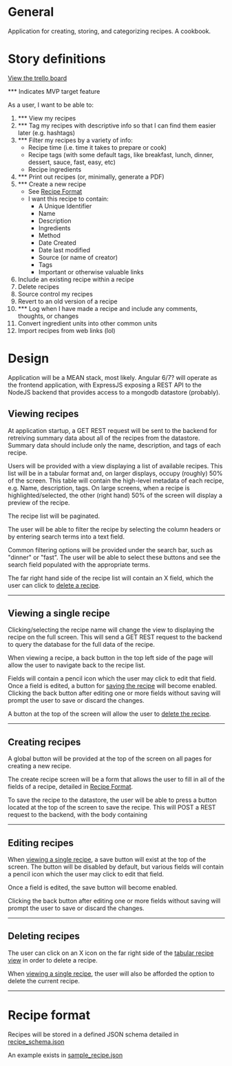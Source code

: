# General
Application for creating, storing, and categorizing recipes. A cookbook.

# Story definitions
[View the trello board](https://trello.com/b/y9YRhAjb/bee-book)

*** Indicates MVP target feature

As a user, I want to be able to:
1. *** View my recipes
1. *** Tag my recipes with descriptive info so that I can find them easier later (e.g. hashtags)
1. *** Filter my recipes by a variety of info:
    * Recipe time (i.e. time it takes to prepare or cook)
    * Recipe tags (with some default tags, like breakfast, lunch, dinner, dessert, sauce, fast, easy, etc)
    * Recipe ingredients
1. *** Print out recipes (or, minimally, generate a PDF)
1. *** Create a new recipe
    * See [Recipe Format](#recipe-format)
    * I want this recipe to contain:
        * A Unique Identifier
        * Name
        * Description
        * Ingredients
        * Method
        * Date Created
        * Date last modified
        * Source (or name of creator)
        * Tags
        * Important or otherwise valuable links
1. Include an existing recipe within a recipe
1. Delete recipes
1. Source control my recipes 
1. Revert to an old version of a recipe
1. *** Log when I have made a recipe and include any comments, thoughts, or changes
1. Convert ingredient units into other common units
1. Import recipes from web links (lol)

# Design

Application will be a MEAN stack, most likely. Angular 6/7? will operate as the frontend application, with ExpressJS exposing a REST API to the NodeJS backend that provides access to a mongodb datastore (probably).

## Viewing recipes
At application startup, a GET REST request will be sent to the backend for retreiving summary data about all of the recipes from the datastore. Summary data should include only the name, description, and tags of each recipe.

Users will be provided with a view displaying a list of available recipes. This list will be in a tabular format and, on larger displays, occupy (roughly) 50% of the screen. This table will contain the high-level metadata of each recipe, e.g. Name, description, tags. On large screens, when a recipe is highlighted/selected, the other (right hand) 50% of the screen will display a preview of the recipe. 

The recipe list will be paginated.

The user will be able to filter the recipe by selecting the column headers or by entering search terms into a text field.

Common filtering options will be provided under the search bar, such as "dinner" or "fast". The user will be able to select these buttons and see the search field populated with the appropriate terms.

The far right hand side of the recipe list will contain an X field, which the user can click to [delete a recipe](#deleting-recipes).

---
## Viewing a single recipe

Clicking/selecting the recipe name will change the view to displaying the recipe on the full screen. This will send a GET REST request to the backend to query the database for the full data of the recipe.

When viewing a recipe, a back button in the top left side of the page will allow the user to navigate back to the recipe list.

Fields will contain a pencil icon which the user may click to edit that field. Once a field is edited, a button for [saving the recipe](#editing-recipes) will become enabled. Clicking the back button after editing one or more fields without saving will prompt the user to save or discard the changes.

A button at the top of the screen will allow the user to [delete the recipe](#deleting-recipes).

---
## Creating recipes
A global button will be provided at the top of the screen on all pages for creating a new recipe.

The create recipe screen will be a form that allows the user to fill in all of the fields of a recipe, detailed in [Recipe Format](#recipe-format).

To save the recipe to the datastore, the user will be able to press a button located at the top of the screen to save the recipe. This will POST a REST request to the backend, with the body containing 

---
## Editing recipes
When [viewing a single recipe](#viewing-a-single-recipe), a save button will exist at the top of the screen. The button will be disabled by default, but various fields will contain a pencil icon which the user may click to edit that field.

 Once a field is edited, the save button will become enabled. 

Clicking the back button after editing one or more fields without saving will prompt the user to save or discard the changes.

---
## Deleting recipes
The user can click on an X icon on the far right side of the [tabular recipe view](#viewing-recipes) in order to delete a recipe.

When [viewing a single recipe](#viewing-a-single-recipe), the user will also be afforded the option to delete the current recipe. 

---
# Recipe format

Recipes will be stored in a defined JSON schema detailed in [recipe_schema.json](./recipe_schema.json)

An example exists in [sample_recipe.json](./sample_recipe.json)